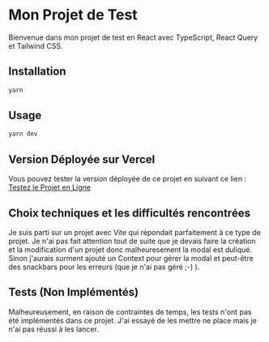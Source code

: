 # Mon Projet de Test

Bienvenue dans mon projet de test en React avec TypeScript, React Query et Tailwind CSS.

## Installation

```bash
yarn
```

## Usage

```bash
yarn dev
```

## Version Déployée sur Vercel

Vous pouvez tester la version déployée de ce projet en suivant ce lien : [Testez le Projet en Ligne](https://stereograph-wdim.vercel.app/)

## Choix techniques et les difficultés rencontrées

Je suis parti sur un projet avec Vite qui répondait parfaitement à ce type de projet.
Je n'ai pas fait attention tout de suite que je devais faire la création et la modification d'un projet donc malheuresement la modal est duliqué. Sinon j'aurais surment ajouté un Context pour gérer la modal et peut-être des snackbars pour les erreurs (que je n'ai pas géré ;-) ).

## Tests (Non Implémentés)

Malheureusement, en raison de contraintes de temps, les tests n'ont pas été implémentés dans ce projet. J'ai essayé de les mettre ne place mais je n'ai pas réussi à les lancer.

